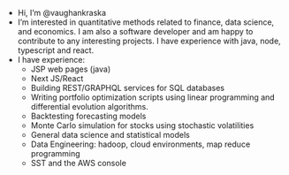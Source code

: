 - Hi, I’m @vaughankraska
- I’m interested in quantitative methods related to finance, data science, and economics. I am also a software developer and am happy to contribute to any interesting projects. I have experience with java, node, typescript and react.
- I have experience:
  - JSP web pages (java)
  - Next JS/React
  - Building REST/GRAPHQL services for SQL databases
  - Writing portfolio optimization scripts using linear programming and differential evolution algorithms.
  - Backtesting forecasting models
  - Monte Carlo simulation for stocks using stochastic volatilities
  - General data science and statistical models
  - Data Engineering: hadoop, cloud environments, map reduce programming
  - SST and the AWS console

<!---
vaughankraska/vaughankraska is a ✨ special ✨ repository because its `README.md` (this file) appears on your GitHub profile.
You can click the Preview link to take a look at your changes.
--->
